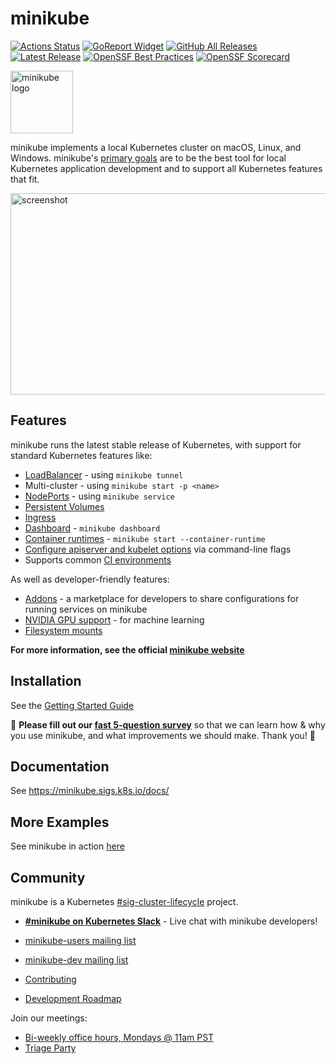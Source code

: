 # minikube

[![Actions Status](https://github.com/kubernetes/minikube/workflows/build/badge.svg)](https://github.com/kubernetes/minikube/actions)
[![GoReport Widget]][GoReport Status]
[![GitHub All Releases](https://img.shields.io/github/downloads/kubernetes/minikube/total.svg)](https://github.com/kubernetes/minikube/releases/latest)
[![Latest Release](https://img.shields.io/github/v/release/kubernetes/minikube?include_prereleases)](https://github.com/kubernetes/minikube/releases/latest)
[![OpenSSF Best Practices](https://www.bestpractices.dev/projects/5015/badge)](https://www.bestpractices.dev/en/projects/5015)
[![OpenSSF Scorecard](https://api.securityscorecards.dev/projects/github.com/kubernetes/minikube/badge)](https://api.securityscorecards.dev/projects/github.com/kubernetes/minikube)
 

[GoReport Status]: https://goreportcard.com/report/github.com/kubernetes/minikube
[GoReport Widget]: https://goreportcard.com/badge/github.com/kubernetes/minikube

<img src="https://github.com/kubernetes/minikube/raw/master/images/logo/logo.png" width="100" alt="minikube logo">

minikube implements a local Kubernetes cluster on macOS, Linux, and Windows. minikube's [primary goals](https://minikube.sigs.k8s.io/docs/concepts/principles/) are to be the best tool for local Kubernetes application development and to support all Kubernetes features that fit. 

<img src="https://raw.githubusercontent.com/kubernetes/minikube/master/site/static/images/screenshot.png" width="575" height="322" alt="screenshot">

## Features

minikube runs the latest stable release of Kubernetes, with support for standard Kubernetes features like:

* [LoadBalancer](https://minikube.sigs.k8s.io/docs/handbook/accessing/#loadbalancer-access) - using `minikube tunnel`
* Multi-cluster - using `minikube start -p <name>`
* [NodePorts](https://minikube.sigs.k8s.io/docs/handbook/accessing/#nodeport-access) - using `minikube service`
* [Persistent Volumes](https://minikube.sigs.k8s.io/docs/handbook/persistent_volumes/)
* [Ingress](https://kubernetes.io/docs/tasks/access-application-cluster/ingress-minikube/)
* [Dashboard](https://minikube.sigs.k8s.io/docs/handbook/dashboard/) - `minikube dashboard`
* [Container runtimes](https://minikube.sigs.k8s.io/docs/handbook/config/#runtime-configuration) - `minikube start --container-runtime`
* [Configure apiserver and kubelet options](https://minikube.sigs.k8s.io/docs/handbook/config/#modifying-kubernetes-defaults) via command-line flags
* Supports common [CI environments](https://github.com/minikube-ci/examples)

As well as developer-friendly features:

* [Addons](https://minikube.sigs.k8s.io/docs/handbook/deploying/#addons) - a marketplace for developers to share configurations for running services on minikube
* [NVIDIA GPU support](https://minikube.sigs.k8s.io/docs/tutorials/nvidia/) - for machine learning
* [Filesystem mounts](https://minikube.sigs.k8s.io/docs/handbook/mount/)

**For more information, see the official [minikube website](https://minikube.sigs.k8s.io)**

## Installation

See the [Getting Started Guide](https://minikube.sigs.k8s.io/docs/start/)

:mega: **Please fill out our [fast 5-question survey](https://forms.gle/Gg3hG5ZySw8c1C24A)** so that we can learn how & why you use minikube, and what improvements we should make. Thank you! :dancers:

## Documentation

See https://minikube.sigs.k8s.io/docs/

## More Examples

See minikube in action [here](https://minikube.sigs.k8s.io/docs/handbook/controls/)

## Community

minikube is a Kubernetes [#sig-cluster-lifecycle](https://github.com/kubernetes/community/tree/master/sig-cluster-lifecycle)  project.

* [**#minikube on Kubernetes Slack**](https://kubernetes.slack.com/messages/minikube) - Live chat with minikube developers!
* [minikube-users mailing list](https://groups.google.com/g/minikube-users)
* [minikube-dev mailing list](https://groups.google.com/g/minikube-dev)

* [Contributing](https://minikube.sigs.k8s.io/docs/contrib/)
* [Development Roadmap](https://minikube.sigs.k8s.io/docs/contrib/roadmap/)

Join our meetings:
* [Bi-weekly office hours, Mondays @ 11am PST](https://tinyurl.com/minikube-oh)
* [Triage Party](https://minikube.sigs.k8s.io/docs/contrib/triage/)
